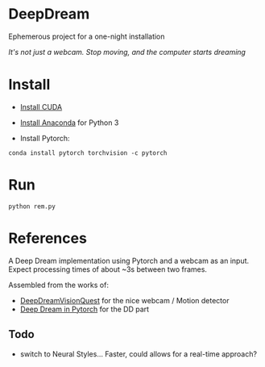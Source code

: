 # DeepDream

Ephemerous project for a one-night installation

*It's not just a webcam. Stop moving, and the computer starts dreaming*


# Install

- [Install CUDA](https://developer.nvidia.com/cuda-downloads)

- [Install Anaconda](https://docs.anaconda.com/anaconda/install/) for Python 3 

- Install Pytorch:

```
conda install pytorch torchvision -c pytorch
```



# Run

```
python rem.py 
```



# References

A Deep Dream implementation using Pytorch and a webcam as an input. Expect processing times of about ~3s between two frames. 

Assembled from the works of:
 
- [DeepDreamVisionQuest](https://github.com/deepdream-community/DeepDreamVisionQuest) for the nice webcam / Motion detector 
- [Deep Dream in Pytorch](https://github.com/duc0/deep-dream-in-pytorch) for the DD part 




## Todo

- switch to Neural Styles... Faster, could allows for a real-time approach? 
